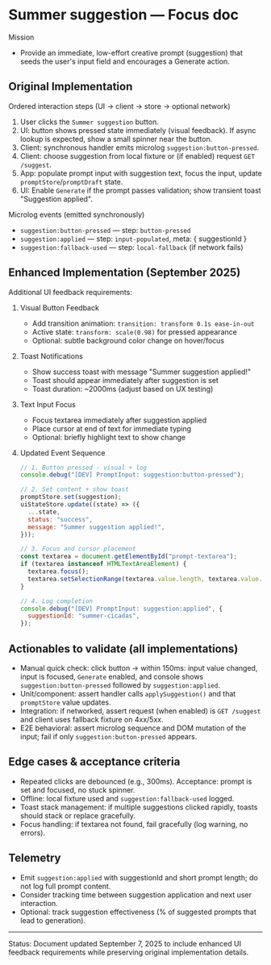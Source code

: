 # Summer suggestion — Focus doc

Mission

- Provide an immediate, low-effort creative prompt (suggestion) that seeds the user's input field and encourages a Generate action.

## Original Implementation

Ordered interaction steps (UI → client → store → optional network)

1. User clicks the `Summer suggestion` button.
2. UI: button shows pressed state immediately (visual feedback). If async lookup is expected, show a small spinner near the button.
3. Client: synchronous handler emits microlog `suggestion:button-pressed`.
4. Client: choose suggestion from local fixture or (if enabled) request `GET /suggest`.
5. App: populate prompt input with suggestion text, focus the input, update `promptStore`/`promptDraft` state.
6. UI: Enable `Generate` if the prompt passes validation; show transient toast "Suggestion applied".

Microlog events (emitted synchronously)

- `suggestion:button-pressed` — step: `button-pressed`
- `suggestion:applied` — step: `input-populated`, meta: { suggestionId }
- `suggestion:fallback-used` — step: `local-fallback` (if network fails)

## Enhanced Implementation (September 2025)

Additional UI feedback requirements:

1. Visual Button Feedback

   - Add transition animation: `transition: transform 0.1s ease-in-out`
   - Active state: `transform: scale(0.98)` for pressed appearance
   - Optional: subtle background color change on hover/focus

2. Toast Notifications

   - Show success toast with message "Summer suggestion applied!"
   - Toast should appear immediately after suggestion is set
   - Toast duration: ~2000ms (adjust based on UX testing)

3. Text Input Focus

   - Focus textarea immediately after suggestion applied
   - Place cursor at end of text for immediate typing
   - Optional: briefly highlight text to show change

4. Updated Event Sequence

   ```javascript
   // 1. Button pressed - visual + log
   console.debug("[DEV] PromptInput: suggestion:button-pressed");

   // 2. Set content + show toast
   promptStore.set(suggestion);
   uiStateStore.update((state) => ({
     ...state,
     status: "success",
     message: "Summer suggestion applied!",
   }));

   // 3. Focus and cursor placement
   const textarea = document.getElementById("prompt-textarea");
   if (textarea instanceof HTMLTextAreaElement) {
     textarea.focus();
     textarea.setSelectionRange(textarea.value.length, textarea.value.length);
   }

   // 4. Log completion
   console.debug("[DEV] PromptInput: suggestion:applied", {
     suggestionId: "summer-cicadas",
   });
   ```

## Actionables to validate (all implementations)

- Manual quick check: click button → within 150ms: input value changed, input is focused, `Generate` enabled, and console shows `suggestion:button-pressed` followed by `suggestion:applied`.
- Unit/component: assert handler calls `applySuggestion()` and that `promptStore` value updates.
- Integration: if networked, assert request (when enabled) is `GET /suggest` and client uses fallback fixture on 4xx/5xx.
- E2E behavioral: assert microlog sequence and DOM mutation of the input; fail if only `suggestion:button-pressed` appears.

## Edge cases & acceptance criteria

- Repeated clicks are debounced (e.g., 300ms). Acceptance: prompt is set and focused, no stuck spinner.
- Offline: local fixture used and `suggestion:fallback-used` logged.
- Toast stack management: if multiple suggestions clicked rapidly, toasts should stack or replace gracefully.
- Focus handling: if textarea not found, fail gracefully (log warning, no errors).

## Telemetry

- Emit `suggestion:applied` with suggestionId and short prompt length; do not log full prompt content.
- Consider tracking time between suggestion application and next user interaction.
- Optional: track suggestion effectiveness (% of suggested prompts that lead to generation).

---

Status: Document updated September 7, 2025 to include enhanced UI feedback requirements while preserving original implementation details.

